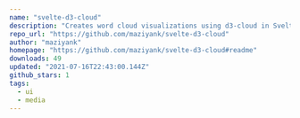 ```yaml
---
name: "svelte-d3-cloud"
description: "Creates word cloud visualizations using d3-cloud in Svelte."
repo_url: "https://github.com/maziyank/svelte-d3-cloud"
author: "maziyank"
homepage: "https://github.com/maziyank/svelte-d3-cloud#readme"
downloads: 49
updated: "2021-07-16T22:43:00.144Z"
github_stars: 1
tags: 
  - ui
  - media
---
```

